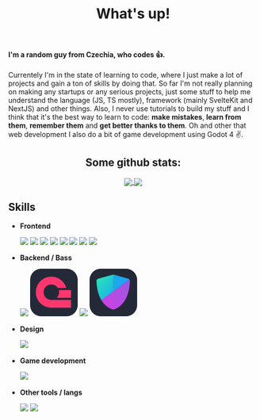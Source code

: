 <h1 align="center">What's up!</h1>

<br/>

#### I'm a random guy from Czechia, who codes 👍.

Currentely I'm in the state of learning to code, where I just make a lot of projects and gain a ton of skills by doing that. So far I'm not really planning on making any startups or any serious projects, just some stuff to help me understand the language (JS, TS mostly), framework (mainly SvelteKit and NextJS) and other things. Also, I never use tutorials to build my stuff and I think that it's the best way to learn to code: **make mistakes**, **learn from them**, **remember them** and **get better thanks to them**.
Oh and other that web development I also do a bit of game development using Godot 4 ✌️.

<h2 align="center">Some github stats:</h2>

<p align="center">
  <a href="https://github.com/anuraghazra/github-readme-stats">
  <img height=140 align="center" src="https://github-readme-stats.vercel.app/api/top-langs/?username=Honzoraptor31415&layout=compact&title_color=5C6AFF&text_color=00FFFF&icon_color=5F9EC7&border_color=00FFFF&bg_color=14141a&show_icons=true" />
</a>
<a href="https://github.com/anuraghazra/github-readme-stats">
  <img height=140 align="center" src="https://github-readme-stats.vercel.app/api?username=Honzoraptor31415&layout=compact&title_color=5C6AFF&text_color=00FFFF&icon_color=5F9EC7&border_color=00FFFF&bg_color=14141a&show_icons=true&rank_icon=github&custom_title=Stats&hide=reviews,issues&width=200" />
</a>
</p>

<h2>Skills</h2>

<ul>
  <li>
    <p style="font-weight: bold;">Frontend</p>
    <img src="https://skillicons.dev/icons?i=html" />
    <img src="https://skillicons.dev/icons?i=css" />
    <img src="https://skillicons.dev/icons?i=tailwind" />
    <img src="https://skillicons.dev/icons?i=js" />
    <img src="https://skillicons.dev/icons?i=ts" />
    <img src="https://skillicons.dev/icons?i=react" />
    <img src="https://skillicons.dev/icons?i=next" />
    <img src="https://skillicons.dev/icons?i=svelte" />
  </li>

  <li>
    <p style="font-weight: bold;">Backend / Bass</p>
    <img src="https://skillicons.dev/icons?i=supabase" />
    <img src="icons/appwrite.svg" />
    <img src="https://skillicons.dev/icons?i=mongodb" />
    <img src="icons/authjs.svg" />
  </li>

  <li>
    <p style="font-weight: bold;">Design</p>
    <img src="https://skillicons.dev/icons?i=figma" />
  </li>

  <li>
    <p style="font-weight: bold;">Game development</p>
    <img src="https://skillicons.dev/icons?i=godot" />
  </li>

  <li>
    <p style="font-weight: bold;">Other tools / langs</p>
    <img src="https://skillicons.dev/icons?i=python" />
    <img src="https://skillicons.dev/icons?i=git" />
  </li>

</ul>
